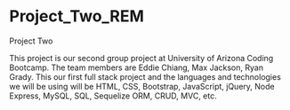 # Project_Two_REM
Project Two

This project is our second group project at University of Arizona Coding Bootcamp. The team members are Eddie Chiang, Max Jackson, Ryan Grady. This our first full stack project and the languages and technologies we will be using will be HTML, CSS, Bootstrap, JavaScript, jQuery, Node Express, MySQL, SQL, Sequelize ORM, CRUD, MVC, etc.